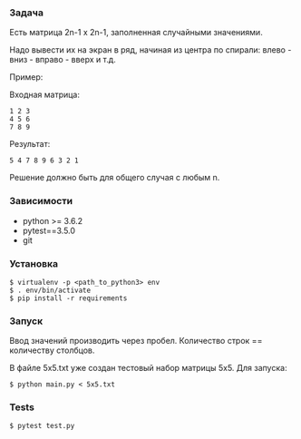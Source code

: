 ### Задача
Есть матрица 2n-1 x 2n-1, заполненная случайными значениями.

Надо вывести их на экран в ряд, начиная из центра по спирали: влево - вниз - вправо - вверх и т.д.

Пример:

Входная матрица:

```
1 2 3
4 5 6
7 8 9
```
Результат:

``5 4 7 8 9 6 3 2 1``

Решение должно быть для общего случая с любым n.


### Зависимости

+ python >= 3.6.2
+ pytest==3.5.0
+ git

### Установка
```
$ virtualenv -p <path_to_python3> env
$ . env/bin/activate
$ pip install -r requirements
```

### Запуск
Ввод значений производить через пробел. 
Количество строк == количеству столбцов.

В файле 5x5.txt уже создан тестовый набор матрицы 5х5.
Для запуска:
```
$ python main.py < 5x5.txt
```

### Tests
``
$ pytest test.py
``